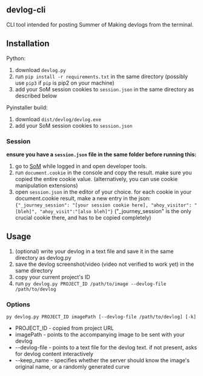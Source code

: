 ## devlog-cli

CLI tool intended for posting Summer of Making devlogs from the terminal.

## Installation

Python:

1. download `devlog.py`
2. run `pip install -r requirements.txt` in the same directory
(possibly use `pip3` if `pip` is pip2 on your machine)
3. add your SoM session cookies to `session.json` in the same directory as described below

Pyinstaller build:

1. download `dist/devlog/devlog.exe`
2. add your SoM session cookies to `session.json`

### Session

**ensure you have a `session.json` file in the same folder before running this:**

1. go to [SoM](https://summer.hackclub.com/my_projects) while logged in and open developer tools.
2. run `document.cookie` in the console and copy the result. make sure you copied the entire cookie value. (alternatively, you can use cookie manipulation extensions)
3. open `session.json` in the editor of your choice. for each cookie in your document.cookie result, make a new entry in the json:
`{"_journey_session": "[your session cookie here],
"ahoy_visitor": "[bleh]",
"ahoy_visit":"[also bleh]"}`
("_journey_session" is the only crucial cookie there, and has to be copied completely)

## Usage

1. (optional) write your devlog in a text file and save it in the same directory as devlog.py
2. save the devlog screenshot/video (video not verified to work yet) in the same directory
3. copy your current project's ID
4. run `py devlog.py PROJECT_ID /path/to/image --devlog-file /path/to/devlog`

### Options


`py devlog.py PROJECT_ID imagePath [--devlog-file /path/to/devlog] [-k]`

- PROJECT_ID - copied from project URL
- imagePath - points to the accompanying image to be sent with your devlog
- --devlog-file - points to a text file for the devlog text. if not present, asks for devlog content interactively
- --keep_name - specifies whether the server should know the image's original name, or a randomly generated curve